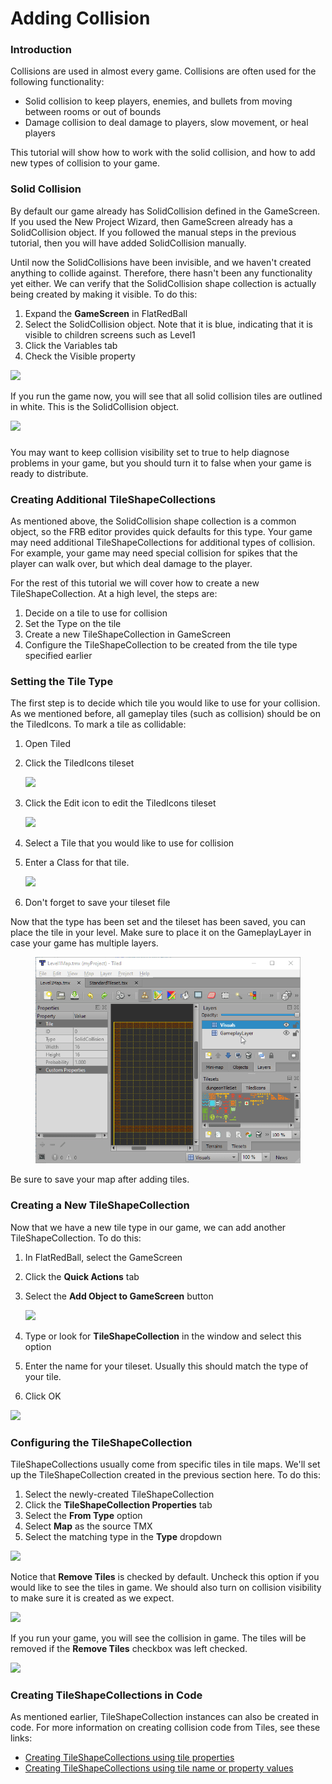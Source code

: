 # Adding Collision

### Introduction

Collisions are used in almost every game. Collisions are often used for the following functionality:

* Solid collision to keep players, enemies, and bullets from moving between rooms or out of bounds
* Damage collision to deal damage to players, slow movement, or heal players

This tutorial will show how to work with the solid collision, and how to add new types of collision to your game.

### Solid Collision

By default our game already has SolidCollision defined in the GameScreen. If you used the New Project Wizard, then GameScreen already has a SolidCollision object. If you followed the manual steps in the previous tutorial, then you will have added SolidCollision manually.

Until now the SolidCollisions have been invisible, and we haven't created anything to collide against. Therefore, there hasn't been any functionality yet either. We can verify that the SolidCollision shape collection is actually being created by making it visible. To do this:

1. Expand the **GameScreen** in FlatRedBall
2. Select the SolidCollision object. Note that it is blue, indicating that it is visible to children screens such as Level1
3. Click the Variables tab
4. Check the Visible property

![](../../.gitbook/assets/2021-02-img\_6031536268380.png)

If you run the game now, you will see that all solid collision tiles are outlined in white. This is the SolidCollision object.

![](../../.gitbook/assets/2021-02-img\_60315396e0918.png)

###

You may want to keep collision visibility set to true to help diagnose problems in your game, but you should turn it to false when your game is ready to distribute.

### Creating Additional TileShapeCollections

As mentioned above, the SolidCollision shape collection is a common object, so the FRB editor provides quick defaults for this type. Your game may need additional TileShapeCollections for additional types of collision. For example, your game may need special collision for spikes that the player can walk over, but which deal damage to the player.

For the rest of this tutorial we will cover how to create a new TileShapeCollection. At a high level, the steps are:

1. Decide on a tile to use for collision
2. Set the Type on the tile
3. Create a new TileShapeCollection in GameScreen
4. Configure the TileShapeCollection to be created from the tile type specified earlier

### Setting the Tile Type

The first step is to decide which tile you would like to use for your collision. As we mentioned before, all gameplay tiles (such as collision) should be on the TiledIcons. To mark a tile as collidable:

1. Open Tiled
2.  Click the TiledIcons tileset

    ![](../../.gitbook/assets/2021-02-img\_60315823db414.png)
3.  Click the Edit icon to edit the TiledIcons tileset

    ![](../../.gitbook/assets/2021-02-img\_60315871cbd77.png)
4. Select a Tile that you would like to use for collision
5.  Enter a Class for that tile.

    ![](<../../.gitbook/assets/15\_21 03 45.png>)
6. Don't forget to save your tileset file

Now that the type has been set and the tileset has been saved, you can place the tile in your level. Make sure to place it on the GameplayLayer in case your game has multiple layers.

<figure><img src="../../.gitbook/assets/2016-08-2021_February_20_112950.gif" alt=""><figcaption></figcaption></figure>

Be sure to save your map after adding tiles.

### Creating a New TileShapeCollection

Now that we have a new tile type in our game, we can add another TileShapeCollection. To do this:

1. In FlatRedBall, select the GameScreen
2. Click the **Quick Actions** tab
3.  Select the **Add Object to GameScreen** button

    ![](../../.gitbook/assets/2021-02-img\_60315b62ae54c.png)
4. Type or look for **TileShapeCollection** in the window and select this option
5. Enter the name for your tileset. Usually this should match the type of your tile.
6. Click OK

![](../../.gitbook/assets/2021-02-img\_60315d0613576.png)

### Configuring the TileShapeCollection

TileShapeCollections usually come from specific tiles in tile maps. We'll set up the TileShapeCollection created in the previous section here. To do this:

1. Select the newly-created TileShapeCollection
2. Click the **TileShapeCollection Properties** tab
3. Select the **From Type** option
4. Select **Map** as the source TMX
5. Select the matching type in the **Type** dropdown

![](../../.gitbook/assets/2021-02-img\_60315ebd96e51.png)

Notice that **Remove Tiles** is checked by default. Uncheck this option if you would like to see the tiles in game. We should also turn on collision visibility to make sure it is created as we expect.

![](../../.gitbook/assets/2021-02-img\_60315de799ae0.png)

If you run your game, you will see the collision in game. The tiles will be removed if the **Remove Tiles** checkbox was left checked.

![](../../.gitbook/assets/2021-02-img\_60315f7fc6166.png)

### Creating TileShapeCollections in Code

As mentioned earlier, TileShapeCollection instances can also be created in code. For more information on creating collision code from Tiles, see these links:

* [Creating TileShapeCollections using tile properties](../glue-gluevault-component-pages-tile-graphics-plugin-tileshapecollection/addcollisionfromtileswithproperty.md)
* [Creating TileShapeCollections using tile name or property values](../glue-gluevault-component-pages-tile-graphics-plugin-tileshapecollection/addcollisionfrom.md)
